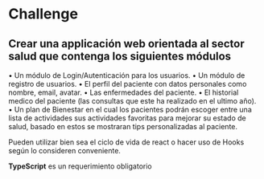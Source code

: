 # Challenge

## Crear una applicación web orientada al sector salud que contenga los siguientes módulos

• Un módulo de Login/Autenticación para los usuarios.
• Un módulo de registro de usuarios.
• El perfil del paciente con datos personales como nombre, email, avatar.
• Las enfermedades del paciente.
• El historial medico del paciente (las consultas que este ha realizado en el ultimo
año).
• Un plan de Bienestar en el cual los pacientes podrán escoger entre una lista de
actividades sus actividades favoritas para mejorar su estado de salud, basado
en estos se mostraran tips personalizadas al paciente.

Pueden utilizar bien sea el ciclo de vida de react o hacer uso de Hooks según lo consideren conveniente.

**TypeScript** es un requerimiento obligatorio
